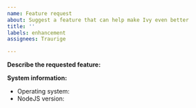 ```yaml
---
name: Feature request
about: Suggest a feature that can help make Ivy even better
title: ''
labels: enhancement
assignees: Traurige

---
```


**Describe the requested feature:**

**System information:**
- Operating system:
- NodeJS version:
